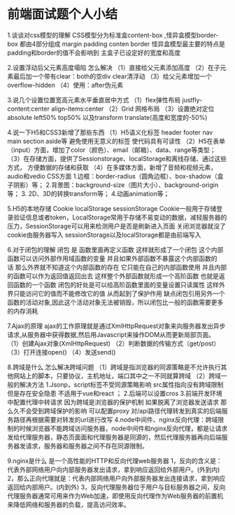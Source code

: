 # 前端面试题个人小结

1.谈谈对css模型的理解
CSS模型分为标准盒content-box  ,怪异盒模型border-box
都由4部分组成 margin padding conten border 
怪异盒模型最主要的特点是 padding和border的值不会影响到 主盒子已设定好的宽度和高度

2.设置浮动后父元素高度塌陷  怎么解决
（1）直接给父元素添加高度
（2）在子元素最后加一个带有clear：both的空div clear清浮动
（3）给父元素增加一个overflow-hidden
（4）使用：after伪元素

3.说几个设置位置宽高元素水平垂直居中方式
（1）flex弹性布局  justfly-content:center align-items:center
（2）Grid 网格布局
（3）设置绝对定位absolute left50% top50% 以及transform translate(高度和宽度的-50%)

4.说一下H5和CSS3新增了那些东西
（1）H5语义化标签 header footer nav main section aside等  避免使用无意义的标签 使代码具有可读性
（2）H5在表单（input）方面，增加了color（颜色）、email（邮箱）、data、range等类型；
（3）在存储方面，提供了Sessionstorage、localStorage和离线存储、通过这些方式， 方便数据的存储和获取
（4）在多媒体方面，新增了音频和视频元素，audio和vedio
CSS方面
1.边框：border-radius（圆角边框）、box-shadow（盒子阴影）等；
2.背景图：background-size（图片大小）、background-origin等；
3. 2D、3D的转换transform等；
4.动画animation等；

5.H5的本地存储
Cookie localStorage sessionStorage
Cookie一般用于存储登录验证信息或者token，LocalStorage常用于存储不易变动的数据，减轻服务器的压力，SessionStorage可以用来检测用户是否是刷新进入页面 关闭浏览器就没了
cookie由服务器写入 sessionStorage以及localStorage都是由前端写入

6.对于闭包的理解
闭包 是 函数里面再定义函数 这样就形成了一个闭包 这个内部函数可以访问外部作用域函数的变量 并且如果外部函数不暴露这个内部函数的话 那么外界就不知道这个内部函数的存在 它只能在自己的内部函数使用
并且内部的函数可以作为返回值返回出去 这样整个外部函数就形成一个高阶函数 也就是返回函数的一个函数 
闭包的好处是可以给高阶函数里面的变量设置只读属性 这样外界只能访问它的值而不能修改它的值 从而起到了保护作用 缺点闭包引用另外一个函数的活动对象,因此这个活动对象无法被销毁，所以闭包比一般的函数需要更多的内存消耗

7.Ajax的原理
ajax的工作原理就是通过XmlHttpRequest对象来向服务器发出异步请求,从服务器中获得数据,然后用Javascript来操作DOM从而更新局部页面。
（1）创建Ajax对象(XmlHttpRequest)
（2）判断数据的传输方式（get/post）
（3）打开连接open()
（4）发送send()

8.跨域是什么 怎么解决跨域问题
（1）跨域是指浏览器的同源策略是不允许执行其他网站上的脚本，只要协议，主机地址，端口其中之一不同就算跨域
（2）跨域一般的解决方法
1.Jsonp，script标签不受同源策略影响 
src属性指向没有跨域限制 但是存在安全隐患 不适用于vue和react ；
2.后端可以设置cros
3.前端开发环境中配置代理中转请求 因为跨域是浏览器的保护机制 如果脱离了浏览器发送请求 那么久不会受到跨域保护的影响 可以配置proxy 对/api路径代理转发到真实的后端服务路径再根据需要对转发的url进行改写
4.node中间件、nginx反向代理：跨域限制的时候浏览器不能跨域访问服务器，node中间件和nginx反向代理，都是让请求发给代理服务器，静态页面面和代理服务器是同源的，然后代理服务器再向后端服务器发请求，服务器和服务器之间不存在同源限制。

9.nginx是什么
是一个高性能的HTTP和反向代理web服务器
1，反向的含义是：代表外部网络用户向内部服务器发出请求，拿到响应返回给外部用户。(外到内)
2，那么正向代理就是：代表内部网络用户向外部服务器发出连接请求，拿到响应返回给内部用户。(内到外)
3，反向代理服务器位于用户与目标服务器之间，反向代理服务器通常可用来作为Web加速，即使用反向代理作为Web服务器的前置机来降低网络和服务器的负载，提高访问效率。



